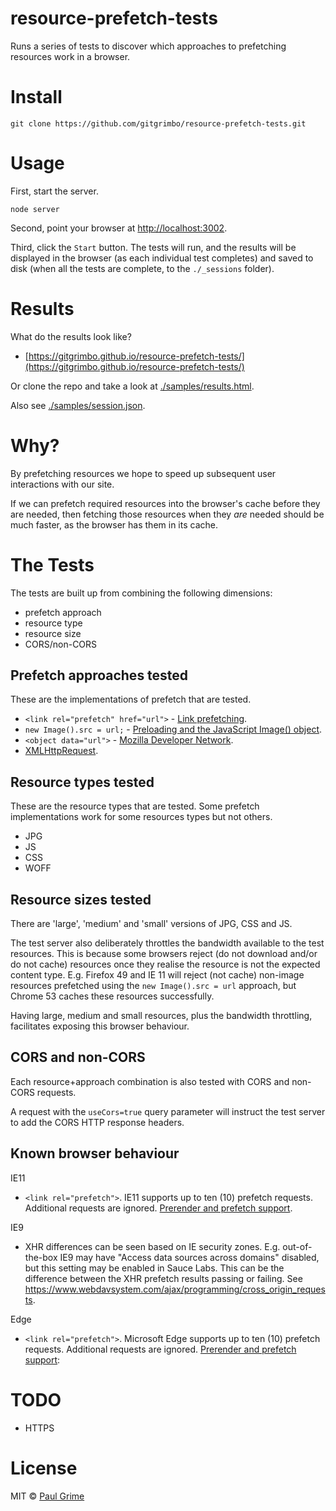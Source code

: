 # resource-prefetch-tests

Runs a series of tests to discover which approaches to prefetching resources
work in a browser.

# Install

`git clone https://github.com/gitgrimbo/resource-prefetch-tests.git`

# Usage

First, start the server.

`node server`

Second, point your browser at [http://localhost:3002](http://localhost:3002).

Third, click the `Start` button. The tests will run, and the results will be
displayed in the browser (as each individual test completes) and saved to disk
(when all the tests are complete, to the `./_sessions` folder).

# Results

What do the results look like?

- [https://gitgrimbo.github.io/resource-prefetch-tests/](https://gitgrimbo.github.io/resource-prefetch-tests/)

Or clone the repo and take a look at [./samples/results.html](./samples/results.html).

Also see [./samples/session.json](./samples/session.json).

# Why?

By prefetching resources we hope to speed up subsequent user interactions
with our site.

If we can prefetch required resources into the browser's cache
before they are needed, then fetching those resources when they *are* needed
should be much faster, as the browser has them in its cache.

# The Tests

The tests are built up from combining the following dimensions:

- prefetch approach
- resource type
- resource size
- CORS/non-CORS

## Prefetch approaches tested

These are the implementations of prefetch that are tested.

- `<link rel="prefetch" href="url">` - [Link prefetching](https://developer.mozilla.org/en-US/docs/Web/HTTP/Link_prefetching_FAQ).
- `new Image().src = url;` - [Preloading and the JavaScript Image() object](http://www.techrepublic.com/article/preloading-and-the-javascript-image-object/).
- `<object data="url">` - [Mozilla Developer Network](https://developer.mozilla.org/en/docs/Web/HTML/Element/object).
- [XMLHttpRequest](https://developer.mozilla.org/en-US/docs/Web/API/XMLHttpRequest).

## Resource types tested

These are the resource types that are tested.  Some prefetch implementations
work for some resources types but not others.

- JPG
- JS
- CSS
- WOFF

## Resource sizes tested

There are 'large', 'medium' and 'small' versions of JPG, CSS and JS.

The test server also deliberately throttles the bandwidth available to the test
resources. This is because some browsers reject (do not download and/or do
not cache) resources once they realise the resource is not the expected
content type. E.g. Firefox 49 and IE 11 will reject (not cache) non-image
resources prefetched using the `new Image().src = url` approach, but Chrome 53
caches these resources successfully.

Having large, medium and small resources, plus the bandwidth throttling,
facilitates exposing this browser behaviour.

## CORS and non-CORS

Each resource+approach combination is also tested with CORS and non-CORS requests.

A request with the `useCors=true` query parameter will instruct the test server
to add the CORS HTTP response headers.

## Known browser behaviour

IE11

- `<link rel="prefetch">`. IE11 supports up to ten (10) prefetch requests. Additional requests are ignored.
  [Prerender and prefetch support](https://msdn.microsoft.com/en-us/library/dn265039(v=vs.85).aspx).

IE9

- XHR differences can be seen based on IE security zones.  E.g. out-of-the-box
  IE9 may have "Access data sources across domains" disabled, but this setting
  may be enabled in Sauce Labs. This can be the difference between the XHR
  prefetch results passing or failing. See
  https://www.webdavsystem.com/ajax/programming/cross_origin_requests.

Edge

- `<link rel="prefetch">`. Microsoft Edge supports up to ten (10) prefetch requests. Additional requests are ignored.
  [Prerender and prefetch support](https://developer.microsoft.com/en-us/microsoft-edge/platform/documentation/dev-guide/performance/prerender-and-prefetch-support/):

# TODO

- HTTPS

# License

MIT © [Paul Grime](https://github.com/gitgrimbo/)
